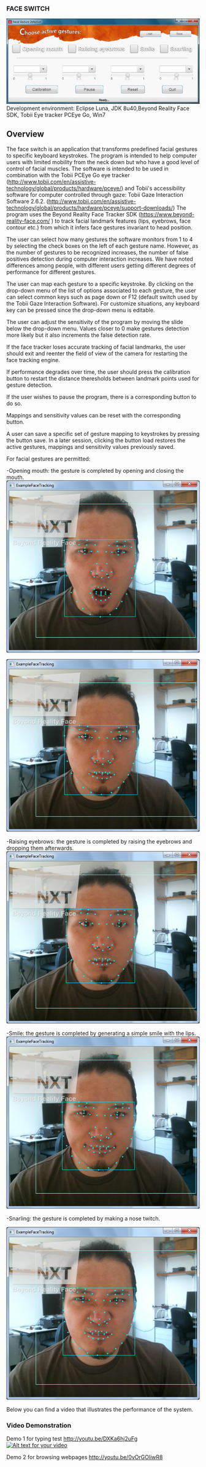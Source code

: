 ### FACE SWITCH

![Screenshot](https://raw.githubusercontent.com/Jason-NIU/Face-switch/master/screenshots/app.jpg)
Development environment:
Eclipse Luna, JDK 8u40,Beyond Reality Face SDK, Tobii Eye tracker PCEye Go, Win7

## Overview
The face switch is an application that transforms predefined facial gestures to specific keyboard keystrokes. The program is intended to help computer users with limited mobility from the neck down but who have a good level of control of facial muscles.
The software is intended to be used in combination with the Tobii PCEye Go eye tracker (http://www.tobii.com/en/assistive-technology/global/products/hardware/pceye/) and Tobii's accessibility software for computer controlled through gaze: Tobii Gaze Interaction Software 2.6.2. (http://www.tobii.com/en/assistive-technology/global/products/hardware/pceye/support-downloads/)
The program uses the Beyond Reality Face Tracker SDK (https://www.beyond-reality-face.com/ ) to track facial landmark features (lips, eyebrows, face contour etc.) from which it infers face gestures invariant to head position.


The user can select how many gestures the software monitors from 1 to 4 by selecting the check boxes on the left of each gesture name. However, as the number of gestures to be recognized increases, the number of false positives detection during computer interaction increases. We have noted differences among people, with different users getting different degrees of performance for different gestures.

The user can map each gesture to a specific keystroke. By clicking on the drop-down menu of the list of options associated to each gesture, the user can select common keys such as page down or F12 (default switch used by the Tobii Gaze Interaction Software). For customize situations, any keyboard key can be pressed since the drop-down menu is editable.

The user can adjust the sensitivity of the program by moving the slide below the drop-down menu. Values closer to 0 make gestures detection more likely but it also increments the false detection rate.

If the face tracker loses accurate tracking of facial landmarks, the user should exit and reenter the field of view of the camera for restarting the face tracking engine.

If performance degrades over time, the user should press the calibration button to restart the distance theresholds between landmark points used for gesture detection.

If the user wishes to pause the program, there is a corresponding button to do so.

Mappings and sensitivity values can be reset with the corresponding button.

A user can save a specific set of gesture mapping to keystrokes by pressing the button save. In a later session, clicking the button load restores the active gestures, mappings and sensitivity values previously saved.

For facial gestures are permitted:

-Opening mouth: the gesture is completed by opening and closing the mouth.
![Opened mouth](https://raw.githubusercontent.com/Jason-NIU/Face-switch/master/screenshots/open.png)

![Closed mouth](https://raw.githubusercontent.com/Jason-NIU/Face-switch/master/screenshots/normal.png)

-Raising eyebrows: the gesture is completed by raising the eyebrows and dropping them afterwards.
![Raising eyebrows](https://raw.githubusercontent.com/Jason-NIU/Face-switch/master/screenshots/rising%20eyebrow.png)

-Smile: the gesture is completed by generating a simple smile with the lips.
![smile](https://raw.githubusercontent.com/Jason-NIU/Face-switch/master/screenshots/smile.png)


-Snarling: the gesture is completed by making a nose twitch.

![Snarling](https://raw.githubusercontent.com/Jason-NIU/Face-switch/master/screenshots/nose.png)

Below you can find a video that illustrates the performance of the system.

### Video Demonstration

Demo 1 for typing test         http://youtu.be/DXKa6hj2uFg   
[![Alt text for your video](http://img.youtube.com/vi/DXKa6hj2uFg/0.jpg)](http://youtu.be/DXKa6hj2uFg)



Demo 2 for browsing webpages   http://youtu.be/0vOrGOliwR8
